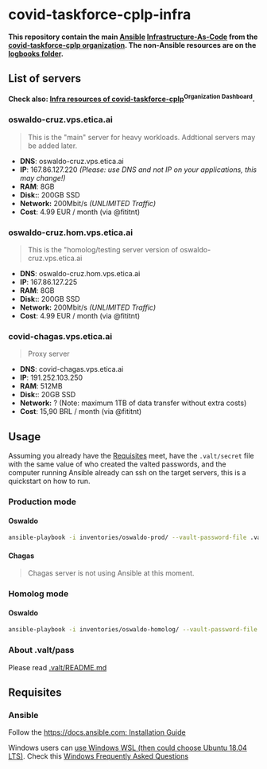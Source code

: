 # covid-taskforce-cplp-infra
**This repository contain the main [Ansible](https://www.ansible.com/)
[Infrastructure-As-Code](https://en.wikipedia.org/wiki/Infrastructure_as_code)
from the [covid-taskforce-cplp organization](https://github.com/covid-taskforce-cplp).
The non-Ansible resources are on the [logbooks folder](logbooks/).**

## List of servers

**Check also: [Infra resources of covid-taskforce-cplp](https://github.com/orgs/covid-taskforce-cplp/projects/1)<sup>Organization Dashboard</sup>.**

### oswaldo-cruz.vps.etica.ai
> This is the "main" server for heavy workloads. Addtional servers may be added later.

- **DNS**: oswaldo-cruz.vps.etica.ai
- **IP**: 167.86.127.220 _(Please: use DNS and not IP on your applications, this may change!)_
- **RAM**: 8GB
- **Disk:**: 200GB SSD
- **Network:** 200Mbit/s _(UNLIMITED Traffic)_
- **Cost**: 4.99 EUR / month (via @fititnt)

### oswaldo-cruz.hom.vps.etica.ai
> This is the "homolog/testing server version of oswaldo-cruz.vps.etica.ai

- **DNS**: oswaldo-cruz.hom.vps.etica.ai
- **IP**: 167.86.127.225
- **RAM**: 8GB
- **Disk:**: 200GB SSD
- **Network:** 200Mbit/s _(UNLIMITED Traffic)_
- **Cost**: 4.99 EUR / month (via @fititnt)

### covid-chagas.vps.etica.ai
> Proxy server

- **DNS**: covid-chagas.vps.etica.ai
- **IP**: 191.252.103.250
- **RAM**: 512MB
- **Disk:**: 20GB SSD
- **Network:** ? (Note: maximum 1TB of data transfer without extra costs)
- **Cost**: 15,90 BRL / month (via @fititnt)

## Usage

Assuming you already have the [Requisites](#requisites) meet, have the
`.valt/secret` file with the same value of who created the valted passwords,
and the computer running Ansible already can ssh on the target servers, this is
a quickstart on
how to run.

### Production mode

#### Oswaldo

```bash
ansible-playbook -i inventories/oswaldo-prod/ --vault-password-file .valt/pass playbook.yml
```

#### Chagas

> Chagas server is not using Ansible at this moment.

### Homolog mode

#### Oswaldo

```bash
ansible-playbook -i inventories/oswaldo-homolog/ --vault-password-file .valt/pass playbook.yml
```

### About .valt/pass
Please read [.valt/README.md](README.md)

## Requisites

### Ansible

Follow the [https://docs.ansible.com: Installation Guide](https://docs.ansible.com/ansible/latest/installation_guide/index.html)

Windows users can [use Windows WSL (then could choose Ubuntu 18.04 LTS)](https://docs.microsoft.com/windows/wsl/install-win10).
Check this [Windows Frequently Asked Questions](https://docs.ansible.com/ansible/latest/user_guide/windows_faq.html)
